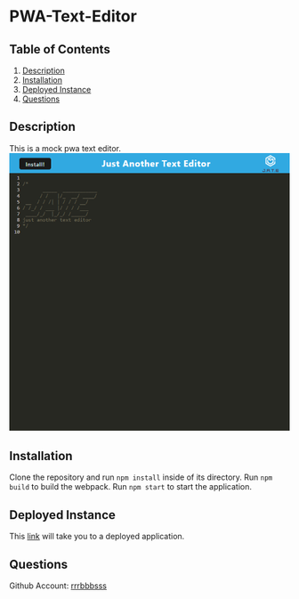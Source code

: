 # PWA-Text-Editor

## Table of Contents

1. [Description](#Description)
1. [Installation](#Installation)
1. [Deployed Instance](#Deployed)
1. [Questions](#Questions)

## Description

This is a mock pwa text editor.
![The JATE text editor pwa.](./screenshot.png)

## Installation

Clone the repository and run `npm install` inside of its directory.
Run `npm build` to build the webpack.
Run `npm start` to start the application.

## Deployed Instance

This [link](todo) will take you to a deployed application.

## Questions

Github Account: [rrrbbbsss](https://github.com/rrrbbbsss)
